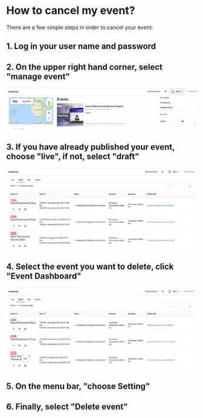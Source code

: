 # How to cancel my event? 


There are a few simple steps in order to cancel your event: 


## 1. Log in your user name and password



## 2. On the upper right hand corner, select "manage event"


![deleting](/cancellations/image/Deleting-event-1.png)


## 3. If you have already published your event, choose "live", if not, select "draft"


![deleting](/cancellations/image/Deleting-event-2.png)


## 4. Select the event you want to delete, click "Event Dashboard"


![deleting](cancellations/image/Deleting-event-3.png)


## 5. On the menu bar, "choose Setting"



## 6. Finally, select "Delete event"
